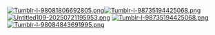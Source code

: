 [![Tumblr-l-98081806692805.png](https://i.postimg.cc/c47qrJPX/Tumblr-l-98081806692805.png)](https://postimg.cc/vcm2KGYV)[![Tumblr-l-98735194425068.png](https://i.postimg.cc/v8JgGPd5/Tumblr-l-98735194425068.png)](https://postimg.cc/MXYKDmHG)[![Untitled109-20250721195953.png](https://i.postimg.cc/ZqWsRT2R/Untitled109-20250721195953.png)](https://postimg.cc/v1dt2dQF) [![Tumblr-l-98735194425068.png](https://i.postimg.cc/v8JgGPd5/Tumblr-l-98735194425068.png)](https://postimg.cc/MXYKDmHG)[![Tumblr-l-98084843691995.png](https://i.postimg.cc/P5dgZjjh/Tumblr-l-98084843691995.png)](https://postimg.cc/sv0Hdbx0)
